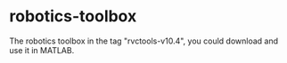 # robotics-toolbox

The robotics toolbox in the tag "rvctools-v10.4", you could download and use it in MATLAB.
